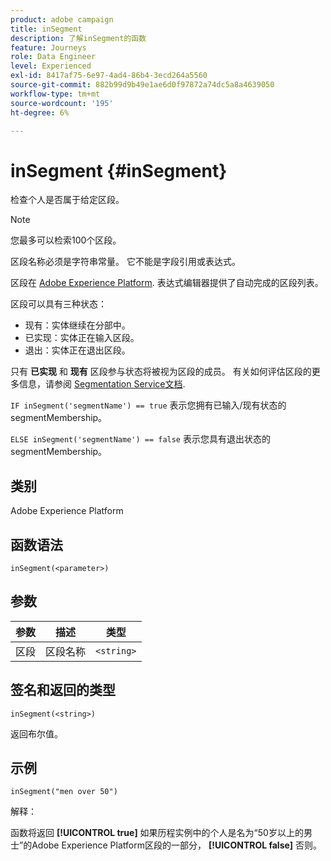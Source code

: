 ```yaml
---
product: adobe campaign
title: inSegment
description: 了解inSegment的函数
feature: Journeys
role: Data Engineer
level: Experienced
exl-id: 8417af75-6e97-4ad4-86b4-3ecd264a5560
source-git-commit: 882b99d9b49e1ae6d0f97872a74dc5a8a4639050
workflow-type: tm+mt
source-wordcount: '195'
ht-degree: 6%

---
```


# inSegment {#inSegment}

检查个人是否属于给定区段。

>[!NOTE]
>
>您最多可以检索100个区段。

区段名称必须是字符串常量。 它不能是字段引用或表达式。

区段在 [Adobe Experience Platform](https://platform.adobe.com/segment/overview). 表达式编辑器提供了自动完成的区段列表。

区段可以具有三种状态：

* 现有：实体继续在分部中。
* 已实现：实体正在输入区段。
* 退出：实体正在退出区段。

只有 **已实现** 和 **现有** 区段参与状态将被视为区段的成员。 有关如何评估区段的更多信息，请参阅 [Segmentation Service文档](https://experienceleague.adobe.com/docs/experience-platform/segmentation/tutorials/evaluate-a-segment.html?lang=en#interpret-segment-results).

`IF inSegment('segmentName') == true` 表示您拥有已输入/现有状态的segmentMembership。

`ELSE inSegment('segmentName') == false` 表示您具有退出状态的segmentMembership。

## 类别

Adobe Experience Platform

## 函数语法

`inSegment(<parameter>)`

## 参数

| 参数 | 描述 | 类型 |
|--- |--- |--- |
| 区段 | 区段名称 | `<string>` |

## 签名和返回的类型

`inSegment(<string>)`

返回布尔值。

## 示例

`inSegment("men over 50")`

解释：

函数将返回 **[!UICONTROL true]** 如果历程实例中的个人是名为“50岁以上的男士”的Adobe Experience Platform区段的一部分， **[!UICONTROL false]** 否则。
